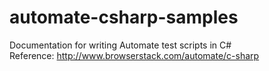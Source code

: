 automate-csharp-samples
=======================

Documentation for writing Automate test scripts in C#  
Reference: http://www.browserstack.com/automate/c-sharp
